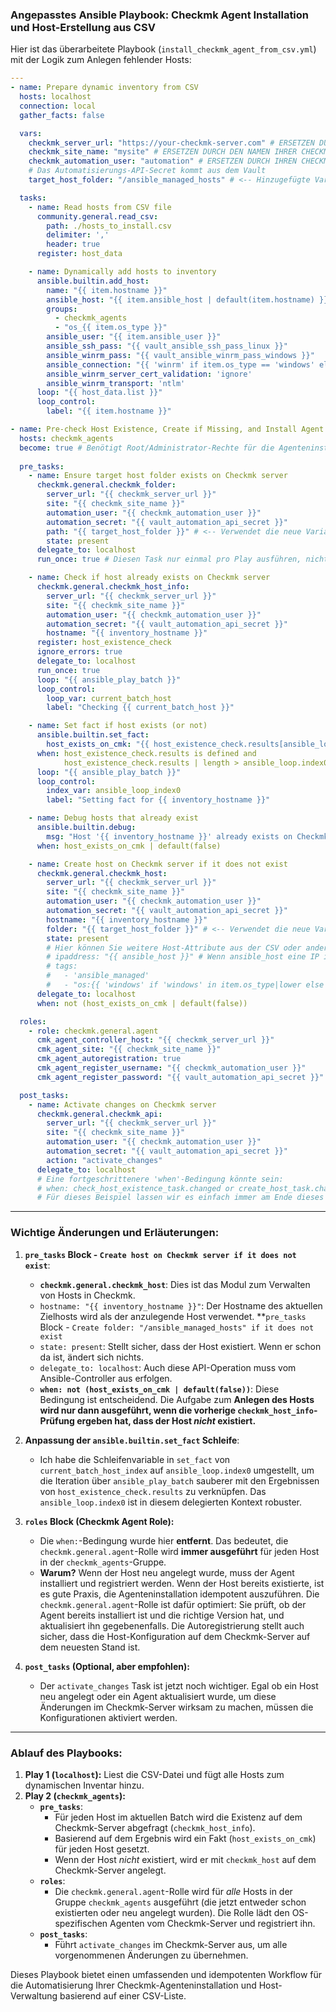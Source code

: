 ### Angepasstes Ansible Playbook: Checkmk Agent Installation und Host-Erstellung aus CSV

Hier ist das überarbeitete Playbook (`install_checkmk_agent_from_csv.yml`) mit der Logik zum Anlegen fehlender Hosts:

```yaml
---
- name: Prepare dynamic inventory from CSV
  hosts: localhost
  connection: local
  gather_facts: false

  vars:
    checkmk_server_url: "https://your-checkmk-server.com" # ERSETZEN DURCH IHRE CHECKMK URL
    checkmk_site_name: "mysite" # ERSETZEN DURCH DEN NAMEN IHRER CHECKMK SITE
    checkmk_automation_user: "automation" # ERSETZEN DURCH IHREN CHECKMK AUTOMATISIERUNGS-BENUTZER
    # Das Automatisierungs-API-Secret kommt aus dem Vault
    target_host_folder: "/ansible_managed_hosts" # <-- Hinzugefügte Variable für den Zielordner

  tasks:
    - name: Read hosts from CSV file
      community.general.read_csv:
        path: ./hosts_to_install.csv
        delimiter: ','
        header: true
      register: host_data

    - name: Dynamically add hosts to inventory
      ansible.builtin.add_host:
        name: "{{ item.hostname }}"
        ansible_host: "{{ item.ansible_host | default(item.hostname) }}"
        groups:
          - checkmk_agents
          - "os_{{ item.os_type }}"
        ansible_user: "{{ item.ansible_user }}"
        ansible_ssh_pass: "{{ vault_ansible_ssh_pass_linux }}"
        ansible_winrm_pass: "{{ vault_ansible_winrm_pass_windows }}"
        ansible_connection: "{{ 'winrm' if item.os_type == 'windows' else 'ssh' }}"
        ansible_winrm_server_cert_validation: 'ignore'
        ansible_winrm_transport: 'ntlm'
      loop: "{{ host_data.list }}"
      loop_control:
        label: "{{ item.hostname }}"

- name: Pre-check Host Existence, Create if Missing, and Install Agent
  hosts: checkmk_agents
  become: true # Benötigt Root/Administrator-Rechte für die Agenteninstallation
  
  pre_tasks:
    - name: Ensure target host folder exists on Checkmk server
      checkmk.general.checkmk_folder:
        server_url: "{{ checkmk_server_url }}"
        site: "{{ checkmk_site_name }}"
        automation_user: "{{ checkmk_automation_user }}"
        automation_secret: "{{ vault_automation_api_secret }}"
        path: "{{ target_host_folder }}" # <-- Verwendet die neue Variable
        state: present
      delegate_to: localhost
      run_once: true # Diesen Task nur einmal pro Play ausführen, nicht für jeden Host

    - name: Check if host already exists on Checkmk server
      checkmk.general.checkmk_host_info:
        server_url: "{{ checkmk_server_url }}"
        site: "{{ checkmk_site_name }}"
        automation_user: "{{ checkmk_automation_user }}"
        automation_secret: "{{ vault_automation_api_secret }}"
        hostname: "{{ inventory_hostname }}"
      register: host_existence_check
      ignore_errors: true 
      delegate_to: localhost
      run_once: true
      loop: "{{ ansible_play_batch }}"
      loop_control:
        loop_var: current_batch_host
        label: "Checking {{ current_batch_host }}"

    - name: Set fact if host exists (or not)
      ansible.builtin.set_fact:
        host_exists_on_cmk: "{{ host_existence_check.results[ansible_loop.index0].found | default(false) }}"
      when: host_existence_check.results is defined and 
            host_existence_check.results | length > ansible_loop.index0
      loop: "{{ ansible_play_batch }}"
      loop_control:
        index_var: ansible_loop_index0
        label: "Setting fact for {{ inventory_hostname }}"

    - name: Debug hosts that already exist
      ansible.builtin.debug:
        msg: "Host '{{ inventory_hostname }}' already exists on Checkmk server. Agent installation will be skipped."
      when: host_exists_on_cmk | default(false)

    - name: Create host on Checkmk server if it does not exist
      checkmk.general.checkmk_host:
        server_url: "{{ checkmk_server_url }}"
        site: "{{ checkmk_site_name }}"
        automation_user: "{{ checkmk_automation_user }}"
        automation_secret: "{{ vault_automation_api_secret }}"
        hostname: "{{ inventory_hostname }}"
        folder: "{{ target_host_folder }}" # <-- Verwendet die neue Variable
        state: present
        # Hier können Sie weitere Host-Attribute aus der CSV oder anderen Quellen hinzufügen, z.B.:
        # ipaddress: "{{ ansible_host }}" # Wenn ansible_host eine IP ist
        # tags:
        #   - 'ansible_managed'
        #   - "os:{{ 'windows' if 'windows' in item.os_type|lower else 'linux' }}" # Funktioniert, wenn item.os_type verfügbar ist
      delegate_to: localhost
      when: not (host_exists_on_cmk | default(false))

  roles:
    - role: checkmk.general.agent
      cmk_agent_controller_host: "{{ checkmk_server_url }}"
      cmk_agent_site: "{{ checkmk_site_name }}"
      cmk_agent_autoregistration: true
      cmk_agent_register_username: "{{ checkmk_automation_user }}"
      cmk_agent_register_password: "{{ vault_automation_api_secret }}"

  post_tasks:
    - name: Activate changes on Checkmk server
      checkmk.general.checkmk_api:
        server_url: "{{ checkmk_server_url }}"
        site: "{{ checkmk_site_name }}"
        automation_user: "{{ checkmk_automation_user }}"
        automation_secret: "{{ vault_automation_api_secret }}"
        action: "activate_changes"
      delegate_to: localhost
      # Eine fortgeschrittenere 'when'-Bedingung könnte sein:
      # when: check_host_existence_task.changed or create_host_task.changed or agent_install_task.changed
      # Für dieses Beispiel lassen wir es einfach immer am Ende dieses Plays laufen.
 ```

---

### Wichtige Änderungen und Erläuterungen:

1.  **`pre_tasks` Block - `Create host on Checkmk server if it does not exist`**:
    * **`checkmk.general.checkmk_host`**: Dies ist das Modul zum Verwalten von Hosts in Checkmk.
    * `hostname: "{{ inventory_hostname }}"`: Der Hostname des aktuellen Zielhosts wird als der anzulegende Host verwendet.
    **`pre_tasks` Block - `Create folder: "/ansible_managed_hosts" if it does not exist`
    * `state: present`: Stellt sicher, dass der Host existiert. Wenn er schon da ist, ändert sich nichts.
    * `delegate_to: localhost`: Auch diese API-Operation muss vom Ansible-Controller aus erfolgen.
    * **`when: not (host_exists_on_cmk | default(false))`**: Diese Bedingung ist entscheidend. Die Aufgabe zum **Anlegen des Hosts wird nur dann ausgeführt, wenn die vorherige `checkmk_host_info`-Prüfung ergeben hat, dass der Host *nicht* existiert.**

2.  **Anpassung der `ansible.builtin.set_fact` Schleife**:
    * Ich habe die Schleifenvariable in `set_fact` von `current_batch_host_index` auf `ansible_loop.index0` umgestellt, um die Iteration über `ansible_play_batch` sauberer mit den Ergebnissen von `host_existence_check.results` zu verknüpfen. Das `ansible_loop.index0` ist in diesem delegierten Kontext robuster.

3.  **`roles` Block (Checkmk Agent Role):**
    * Die `when:`-Bedingung wurde hier **entfernt**. Das bedeutet, die `checkmk.general.agent`-Rolle wird **immer ausgeführt** für jeden Host in der `checkmk_agents`-Gruppe.
    * **Warum?** Wenn der Host neu angelegt wurde, muss der Agent installiert und registriert werden. Wenn der Host bereits existierte, ist es gute Praxis, die Agenteninstallation idempotent auszuführen. Die `checkmk.general.agent`-Rolle ist dafür optimiert: Sie prüft, ob der Agent bereits installiert ist und die richtige Version hat, und aktualisiert ihn gegebenenfalls. Die Autoregistrierung stellt auch sicher, dass die Host-Konfiguration auf dem Checkmk-Server auf dem neuesten Stand ist.

4.  **`post_tasks` (Optional, aber empfohlen):**
    * Der `activate_changes` Task ist jetzt noch wichtiger. Egal ob ein Host neu angelegt oder ein Agent aktualisiert wurde, um diese Änderungen im Checkmk-Server wirksam zu machen, müssen die Konfigurationen aktiviert werden.

---

### Ablauf des Playbooks:

1.  **Play 1 (`localhost`):** Liest die CSV-Datei und fügt alle Hosts zum dynamischen Inventar hinzu.
2.  **Play 2 (`checkmk_agents`):**
    * **`pre_tasks`**:
        * Für jeden Host im aktuellen Batch wird die Existenz auf dem Checkmk-Server abgefragt (`checkmk_host_info`).
        * Basierend auf dem Ergebnis wird ein Fakt (`host_exists_on_cmk`) für jeden Host gesetzt.
        * Wenn der Host *nicht* existiert, wird er mit `checkmk_host` auf dem Checkmk-Server angelegt.
    * **`roles`**:
        * Die `checkmk.general.agent`-Rolle wird für *alle* Hosts in der Gruppe `checkmk_agents` ausgeführt (die jetzt entweder schon existierten oder neu angelegt wurden). Die Rolle lädt den OS-spezifischen Agenten vom Checkmk-Server und registriert ihn.
    * **`post_tasks`**:
        * Führt `activate_changes` im Checkmk-Server aus, um alle vorgenommenen Änderungen zu übernehmen.

Dieses Playbook bietet einen umfassenden und idempotenten Workflow für die Automatisierung Ihrer Checkmk-Agenteninstallation und Host-Verwaltung basierend auf einer CSV-Liste.
